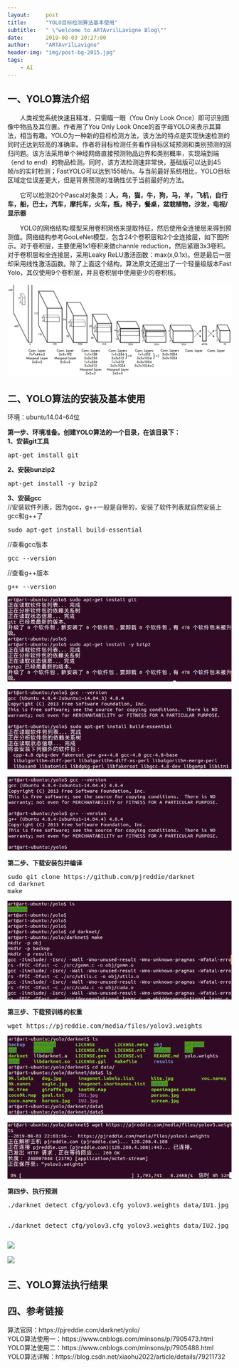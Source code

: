 ```yaml
---
layout:     post
title:      "YOLO目标检测算法基本使用"
subtitle:   " \"welcome to ARTAvrilLavigne Blog\""
date:       2019-08-03 20:27:00
author:     "ARTAvrilLavigne"
header-img: "img/post-bg-2015.jpg"
tags:
    - AI
---
```

## 一、YOLO算法介绍<br>
<p>　　人类视觉系统快速且精准，只需瞄一眼（You Only Look Once）即可识别图像中物品及其位置。作者用了You Only Look Once的首字母YOLO来表示其算法，相当有趣。YOLO为一种新的目标检测方法，该方法的特点是实现快速检测的同时还达到较高的准确率。作者将目标检测任务看作目标区域预测和类别预测的回归问题。该方法采用单个神经网络直接预测物品边界和类别概率，实现端到端（end to end）的物品检测。同时，该方法检测速非常快，基础版可以达到45帧/s的实时检测；FastYOLO可以达到155帧/s。与当前最好系统相比，YOLO目标区域定位误差更大，但是背景预测的准确性优于当前最好的方法。</p>

<p>　　它可以检测20个Pascal对象类：<strong>人，鸟，猫，牛，狗，马，羊，飞机，自行车，船，巴士，汽车，摩托车，火车，瓶，椅子，餐桌，盆栽植物，沙发，电视/显示器</strong></p>

<p>　　YOLO的网络结构:模型采用卷积网络来提取特征，然后使用全连接层来得到预测值。网络结构参考GooLeNet模型，包含24个卷积层和2个全连接层，如下图所示。对于卷积层，主要使用1x1卷积来做channle reduction，然后紧跟3x3卷积。对于卷积层和全连接层，采用Leaky ReLU激活函数：max(x,0.1x)。但是最后一层却采用线性激活函数。除了上面这个结构，算法原文还提出了一个轻量级版本Fast Yolo，其仅使用9个卷积层，并且卷积层中使用更少的卷积核。</p>
<p><img src="https://github.com/ARTAvrilLavigne/ARTAvrilLavigne.github.io/blob/master/myblog/2019-08-03%20yolo%20algorithm/0.png?raw=true"></p>

## 二、YOLO算法的安装及基本使用<br>
<p>环境：ubuntu14.04-64位</p>
<p><strong>第一步、环境准备。创建YOLO算法的一个目录，在该目录下：</strong><br>
<strong>1、安装git工具</strong><br>

<pre>apt-get install git</pre>

<strong>2、安装bunzip2</strong><br>
<pre>apt-get install -y bzip2</pre>

<strong>3、安装gcc</strong><br>
//安装软件列表，因为gcc，g++一般是自带的，安装了软件列表就自然安装上gcc和g++了<br>
<pre>sudo apt-get install build-essential</pre>   
//查看gcc版本<br>
<pre>gcc --version</pre>                          
//查看g++版本<br>
<pre>g++ --version</pre>                         
</p>
<p><img src="https://github.com/ARTAvrilLavigne/ARTAvrilLavigne.github.io/blob/master/myblog/2019-08-03%20yolo%20algorithm/3.png?raw=true"></p>
<p><img src="https://github.com/ARTAvrilLavigne/ARTAvrilLavigne.github.io/blob/master/myblog/2019-08-03%20yolo%20algorithm/4.png?raw=true"></p>
<p><img src="https://github.com/ARTAvrilLavigne/ARTAvrilLavigne.github.io/blob/master/myblog/2019-08-03%20yolo%20algorithm/5.png?raw=true"></p>

<p><strong>第二步、下载安装包并编译</strong><br>
<pre>sudo git clone https://github.com/pjreddie/darknet
cd darknet
make
</pre></p>
<p><img src="https://github.com/ARTAvrilLavigne/ARTAvrilLavigne.github.io/blob/master/myblog/2019-08-03%20yolo%20algorithm/8.png?raw=true"></p>

<p><strong>第三步、下载预训练的权重</strong><br>
<pre>wget https://pjreddie.com/media/files/yolov3.weights</pre>
</p>
<p><img src="https://github.com/ARTAvrilLavigne/ARTAvrilLavigne.github.io/blob/master/myblog/2019-08-03%20yolo%20algorithm/6.png?raw=true"></p>
<p><img src="https://github.com/ARTAvrilLavigne/ARTAvrilLavigne.github.io/blob/master/myblog/2019-08-03%20yolo%20algorithm/7.png?raw=true"></p>

<p><strong>第四步、执行预测</strong><br>
<pre>./darknet detect cfg/yolov3.cfg yolov3.weights data/IU1.jpg

./darknet detect cfg/yolov3.cfg yolov3.weights data/IU2.jpg
</pre></p>
<p><img src="https://github.com/ARTAvrilLavigne/ARTAvrilLavigne.github.io/blob/master/myblog/2019-08-03%20yolo%20algorithm/9.png?raw=true"></p>
<p><img src="https://github.com/ARTAvrilLavigne/ARTAvrilLavigne.github.io/blob/master/myblog/2019-08-03%20yolo%20algorithm/10.png?raw=true"></p>



## 三、YOLO算法执行结果<br>



## 四、参考链接<br>
<p>算法官网：https://pjreddie.com/darknet/yolo/<br>
YOLO算法使用一：https://www.cnblogs.com/minsons/p/7905473.html<br>  
YOLO算法使用二：https://www.cnblogs.com/minsons/p/7905488.html<br>
YOLO算法详解：https://blog.csdn.net/xiaohu2022/article/details/79211732<br>
</p>
